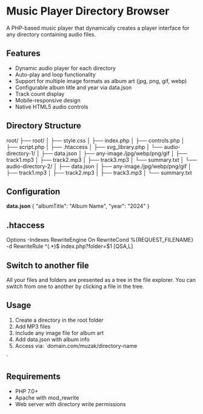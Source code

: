 # Music Player Directory Browser

A PHP-based music player that dynamically creates a player interface for any directory containing audio files.

## Features

-   Dynamic audio player for each directory
-   Auto-play and loop functionality
-   Support for multiple image formats as album art (jpg, png, gif, webp)
-   Configurable album title and year via data.json
-   Track count display
-   Mobile-responsive design
-   Native HTML5 audio controls

## Directory Structure
root/
  ├── root/
  │   ├── style.css
  │   ├── index.php
  │   ├── controls.php
  │   ├── script.php
  │   ├── .htaccess
  │   ├──  svg_library.php
  │   └── audio-directory-1/
  │       ├── data.json
  │       ├── any-image./jpg/webp/png/gif
  │       ├── track1.mp3
  │       ├── track2.mp3
  │       ├── track3.mp3
  │       └── summary.txt
  │   └── audio-directory-2/
  │       ├── data.json
  │       ├── any-image./jpg/webp/png/gif
  │       ├── track1.mp3
  │       ├── track2.mp3
  │       ├── track3.mp3
  │       └── summary.txt
    
## Configuration

**data.json**
{
     "albumTitle":  "Album Name", 
     "year":  "2024" 
}

## .htaccess

Options -Indexes
RewriteEngine On
RewriteCond %{REQUEST_FILENAME} -d
RewriteRule ^(.*)$ index.php?folder=$1 [QSA,L]

## Switch to another file

All your files and folders are presented as a tree in the file explorer. You can switch from one to another by clicking a file in the tree.

## Usage

 1. Create a directory in the root folder
 2. Add MP3 files
 3.  Include any image file for album art
 4. Add data.json with album info
 5. Access via: `domain.com/muzak/directory-name

`
## Requirements

 - PHP 7.0+
 - Apache with mod_rewrite
 - Web server with directory write permissions
